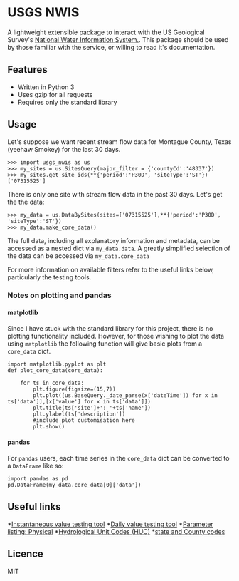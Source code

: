 # USGS NWIS

A lightweight extensible package to interact with the US Geological Survey's [National Water Information System.](https://waterservices.usgs.gov/). This package should be used by those familiar with the service, or willing to read it's documentation.


## Features

* Written in Python 3 
* Uses gzip for all requests
* Requires only the standard library 


## Usage

Let's suppose we want recent stream flow data for Montague County, Texas (yeehaw Smokey) for the last 30 days. 

```
>>> import usgs_nwis as us
>>> my_sites = us.SitesQuery(major_filter = {'countyCd':'48337'})
>>> my_sites.get_site_ids(**{'period':'P30D', 'siteType':'ST'})
['07315525']
```

There is only one site with stream flow data in the past 30 days.
Let's get the the data:

```
>>> my_data = us.DataBySites(sites=['07315525'],**{'period':'P30D', 'siteType':'ST'})
>>> my_data.make_core_data()
```

The full data, including all explanatory information and metadata, can be accessed as a nested dict via `my_data.data`. A greatly simplified selection of the data can be accessed via `my_data.core_data`


For more information on available filters refer to the useful links below, particularly the testing tools.

### Notes on plotting and pandas

#### matplotlib
Since I have stuck with the standard library for this project, there is no plotting functionality included. However, for those wishing to plot the data using `matplotlib` the following function will give basic plots from a `core_data` dict.

```
import matplotlib.pyplot as plt
def plot_core_data(core_data):

    for ts in core_data:
        plt.figure(figsize=(15,7))
        plt.plot([us.BaseQuery._date_parse(x['dateTime']) for x in ts['data']],[x['value'] for x in ts['data']])
        plt.title(ts['site']+': '+ts['name'])
        plt.ylabel(ts['description'])
        #include plot customisation here
        plt.show()
```

#### pandas
For `pandas` users, each time series in the `core_data` dict can be converted to a `DataFrame` like so:

```
import pandas as pd
pd.DataFrame(my_data.core_data[0]['data'])
```

## Useful links

*[Instantaneous value testing tool](https://waterservices.usgs.gov/rest/IV-Test-Tool.html)
*[Daily value testing tool](https://waterservices.usgs.gov/rest/DV-Test-Tool.html)
*[Parameter listing: Physical](https://help.waterdata.usgs.gov/code/parameter_cd_query?group_cd=PHY)
*[Hydrological Unit Codes (HUC)](https://water.usgs.gov/GIS/huc_name.html)
*[state and County codes](https://help.waterdata.usgs.gov/code/county_query?fmt=html)
           

## Licence
MIT